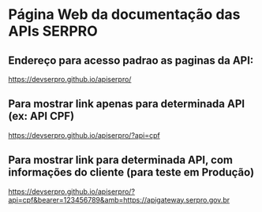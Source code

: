 # Página Web da documentação das APIs SERPRO

## Endereço para acesso padrao as paginas da API:

https://devserpro.github.io/apiserpro/

## Para mostrar link apenas para determinada API (ex: API CPF)

https://devserpro.github.io/apiserpro/?api=cpf

## Para mostrar link para determinada API, com informações do cliente (para teste em Produção)

https://devserpro.github.io/apiserpro/?api=cpf&bearer=123456789&amb=https://apigateway.serpro.gov.br
